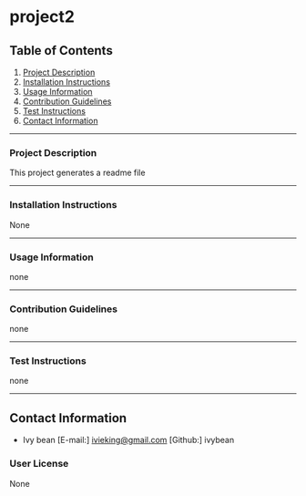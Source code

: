 
  # project2
  
  ## Table of Contents

  1. [Project Description](#project-description)
  2. [Installation Instructions](#installation-instructions)
  3. [Usage Information](#usage-information)
  4. [Contribution Guidelines](#contribution-guidelines)
  5. [Test Instructions](#test-instructions)
  5. [Contact Information](#contact-information)
  

  _________________________________

  ### Project Description

  This project generates a readme file

  _________________________________

  ### Installation Instructions
  
  None

  _________________________________

  ### Usage Information
  
  none

  _________________________________

  ### Contribution Guidelines
  
  none
  _________________________________

  ### Test Instructions
  
  none
  _________________________________

  ## Contact Information
  * Ivy bean
  [E-mail:] ivieking@gmail.com
  [Github:] ivybean

  ### User License
  
  None

